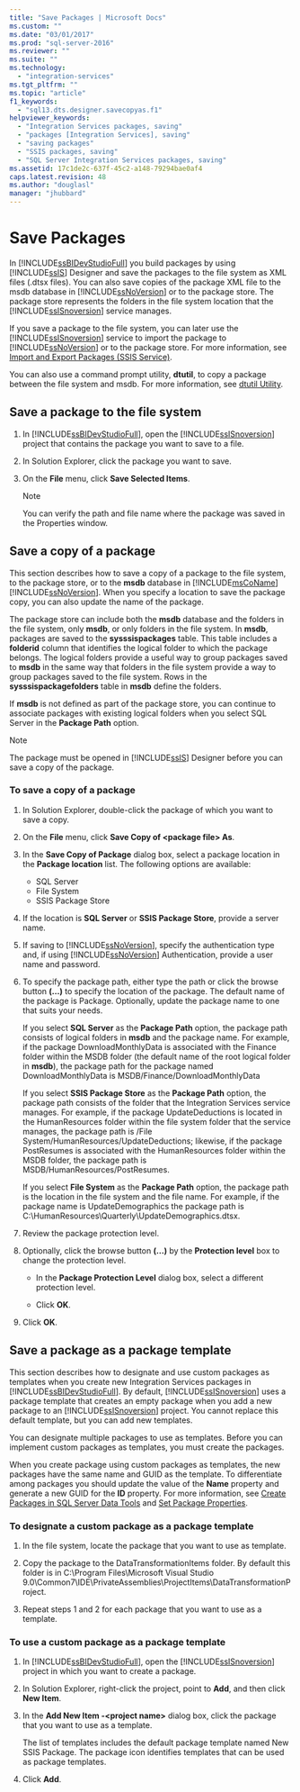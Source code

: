 ```yaml
---
title: "Save Packages | Microsoft Docs"
ms.custom: ""
ms.date: "03/01/2017"
ms.prod: "sql-server-2016"
ms.reviewer: ""
ms.suite: ""
ms.technology: 
  - "integration-services"
ms.tgt_pltfrm: ""
ms.topic: "article"
f1_keywords: 
  - "sql13.dts.designer.savecopyas.f1"
helpviewer_keywords: 
  - "Integration Services packages, saving"
  - "packages [Integration Services], saving"
  - "saving packages"
  - "SSIS packages, saving"
  - "SQL Server Integration Services packages, saving"
ms.assetid: 17c1de2c-637f-45c2-a148-79294bae0af4
caps.latest.revision: 48
ms.author: "douglasl"
manager: "jhubbard"
---
```

# Save Packages
  In [!INCLUDE[ssBIDevStudioFull](../a9notintoc/includes/ssbidevstudiofull-md.md)] you build packages by using [!INCLUDE[ssIS](../a9retired/includes/ssis-md.md)] Designer and save the packages to the file system as XML files (.dtsx files). You can also save copies of the package XML file to the msdb database in [!INCLUDE[ssNoVersion](../a9notintoc/includes/ssnoversion-md.md)] or to the package store. The package store represents the folders in the file system location that the [!INCLUDE[ssISnoversion](../a9notintoc/includes/ssisnoversion-md.md)] service manages.  
  
 If you save a package to the file system, you can later use the [!INCLUDE[ssISnoversion](../a9notintoc/includes/ssisnoversion-md.md)] service to import the package to [!INCLUDE[ssNoVersion](../a9notintoc/includes/ssnoversion-md.md)] or to the package store. For more information, see [Import and Export Packages &#40;SSIS Service&#41;](../integration-services/service/import-and-export-packages-ssis-service.md).  
  
 You can also use a command prompt utility, **dtutil**, to copy a package between the file system and msdb. For more information, see [dtutil Utility](../integration-services/dtutil-utility.md).  
## Save a package to the file system  
  
1.  In [!INCLUDE[ssBIDevStudioFull](../a9notintoc/includes/ssbidevstudiofull-md.md)], open the [!INCLUDE[ssISnoversion](../a9notintoc/includes/ssisnoversion-md.md)] project that contains the package you want to save to a file.  
  
2.  In Solution Explorer, click the package you want to save.  
  
3.  On the **File** menu, click **Save Selected Items**.  
  
    > [!NOTE]  
    >  You can verify the path and file name where the package was saved in the Properties window.  

## Save a copy of a package
  This section describes how to save a copy of a package to the file system, to the package store, or to the **msdb** database in [!INCLUDE[msCoName](../a9notintoc/includes/msconame-md.md)] [!INCLUDE[ssNoVersion](../a9notintoc/includes/ssnoversion-md.md)]. When you specify a location to save the package copy, you can also update the name of the package.  
  
 The package store can include both the **msdb** database and the folders in the file system, only **msdb**, or only folders in the file system. In **msdb**, packages are saved to the **sysssispackages** table. This table includes a **folderid** column that identifies the logical folder to which the package belongs. The logical folders provide a useful way to group packages saved to **msdb** in the same way that folders in the file system provide a way to group packages saved to the file system. Rows in the **sysssispackagefolders** table in **msdb** define the folders.  
  
 If **msdb** is not defined as part of the package store, you can continue to associate packages with existing logical folders when you select SQL Server in the **Package Path** option.  
  
> [!NOTE]  
>  The package must be opened in [!INCLUDE[ssIS](../a9retired/includes/ssis-md.md)] Designer before you can save a copy of the package.  
  
### To save a copy of a package  
  
1.  In Solution Explorer, double-click the package of which you want to save a copy.  
  
2.  On the **File** menu, click **Save Copy of \<package file> As**.  
  
3.  In the **Save Copy of Package** dialog box, select a package location in the **Package location** list. The following options are available:  
    -   SQL Server
    -   File System 
    -   SSIS Package Store 
  
4.  If the location is **SQL Server** or **SSIS Package Store**, provide a server name.  
  
5.  If saving to [!INCLUDE[ssNoVersion](../a9notintoc/includes/ssnoversion-md.md)], specify the authentication type and, if using [!INCLUDE[ssNoVersion](../a9notintoc/includes/ssnoversion-md.md)] Authentication, provide a user name and password.  
  
6.  To specify the package path, either type the path or click the browse button **(…)** to specify the location of the package. The default name of the package is Package. Optionally, update the package name to one that suits your needs.  
  
     If you select **SQL Server** as the **Package Path** option, the package path consists of logical folders in **msdb** and the package name. For example, if the package DownloadMonthlyData is associated with the Finance folder within the MSDB folder (the default name of the root logical folder in **msdb**), the package path for the package named DownloadMonthlyData is MSDB/Finance/DownloadMonthlyData  
  
     If you select **SSIS Package Store** as the **Package Path** option, the package path consists of the folder that the Integration Services service manages. For example, if the package UpdateDeductions is located in the HumanResources folder within the file system folder that the service manages, the package path is /File System/HumanResources/UpdateDeductions; likewise, if the package PostResumes is associated with the HumanResources folder within the MSDB folder, the package path is MSDB/HumanResources/PostResumes.  
  
     If you select **File System** as the **Package Path** option, the package path is the location in the file system and the file name. For example, if the package name is UpdateDemographics the package path is C:\HumanResources\Quarterly\UpdateDemographics.dtsx.  
  
7.  Review the package protection level.  
  
8.  Optionally, click the browse button **(…)** by the **Protection level** box to change the protection level.  
  
    -   In the **Package Protection Level** dialog box, select a different protection level.  
  
    -   Click **OK**.  
  
9. Click **OK**.  

## Save a package as a package template
 This section describes how to designate and use custom packages as templates when you create new Integration Services packages in [!INCLUDE[ssBIDevStudioFull](../a9notintoc/includes/ssbidevstudiofull-md.md)]. By default, [!INCLUDE[ssISnoversion](../a9notintoc/includes/ssisnoversion-md.md)] uses a package template that creates an empty package when you add a new package to an [!INCLUDE[ssISnoversion](../a9notintoc/includes/ssisnoversion-md.md)] project. You cannot replace this default template, but you can add new templates.  
  
 You can designate multiple packages to use as templates. Before you can implement custom packages as templates, you must create the packages.  
  
 When you create package using custom packages as templates, the new packages have the same name and GUID as the template. To differentiate among packages you should update the value of the **Name** property and generate a new GUID for the **ID** property. For more information, see [Create Packages in SQL Server Data Tools](../integration-services/create-packages-in-sql-server-data-tools.md) and [Set Package Properties](../integration-services/set-package-properties.md).  
  
### To designate a custom package as a package template  
  
1.  In the file system, locate the package that you want to use as template.  
  
2.  Copy the package to the DataTransformationItems folder. By default this folder is in C:\Program Files\Microsoft Visual Studio 9.0\Common7\IDE\PrivateAssemblies\ProjectItems\DataTransformationProject.  
  
3.  Repeat steps 1 and 2 for each package that you want to use as a template.  
  
### To use a custom package as a package template  
  
1.  In [!INCLUDE[ssBIDevStudioFull](../a9notintoc/includes/ssbidevstudiofull-md.md)], open the [!INCLUDE[ssISnoversion](../a9notintoc/includes/ssisnoversion-md.md)] project in which you want to create a package.  
  
2.  In Solution Explorer, right-click the project, point to **Add**, and then click **New Item**.  
  
3.  In the **Add New Item -\<project name>** dialog box, click the package that you want to use as a template.  
  
     The list of templates includes the default package template named New SSIS Package. The package icon identifies templates that can be used as package templates.  
  
4.  Click **Add**.  